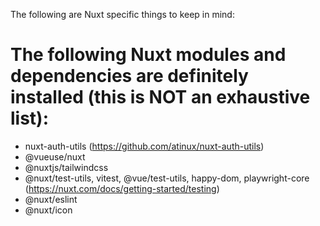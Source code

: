 The following are Nuxt specific things to keep in mind:

# The following Nuxt modules and dependencies are definitely installed (this is NOT an exhaustive list):

- nuxt-auth-utils (https://github.com/atinux/nuxt-auth-utils)
- @vueuse/nuxt
- @nuxtjs/tailwindcss
- @nuxt/test-utils, vitest, @vue/test-utils, happy-dom, playwright-core (https://nuxt.com/docs/getting-started/testing)
- @nuxt/eslint
- @nuxt/icon

